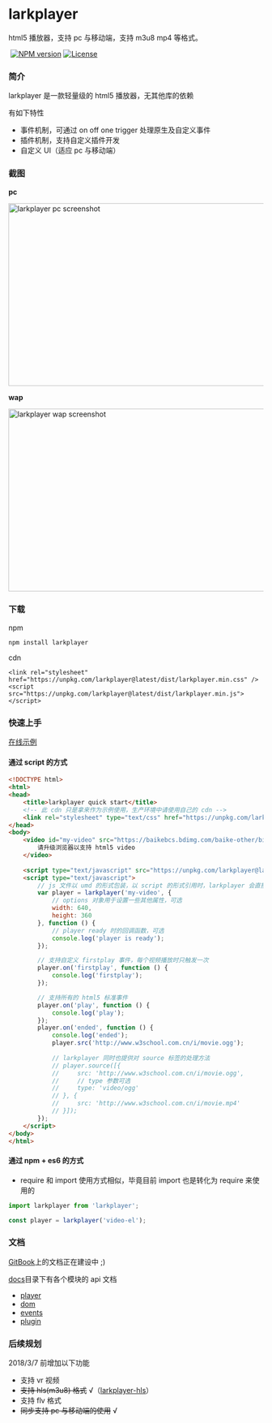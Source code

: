 <h1 align="left">larkplayer</h1>

<p align="left">
html5 播放器，支持 pc 与移动端，支持 m3u8 mp4 等格式。
</p>

<p align="left">
  <a href="https://www.npmjs.com/package/larkplayer"><img src="https://img.shields.io/npm/v/larkplayer.svg?style=flat-square" alt="NPM version"></a>
  <a href="https://www.npmjs.com/package/larkplayer"><img src="https://img.shields.io/github/license/dblate/larkplayer.svg?style=flat-square" alt="License"></a>
</p>

<h3>简介</h3>

larkplayer 是一款轻量级的 html5 播放器，无其他库的依赖

有如下特性

* 事件机制，可通过 on off one trigger 处理原生及自定义事件
* 插件机制，支持自定义插件开发
* 自定义 UI（适应 pc 与移动端）

<h3>截图</h3>

__pc__

<img alt="larkplayer pc screenshot" src="https://raw.githubusercontent.com/dblate/larkplayer/master/screenshots/larkplayer-pc.png" width="640" height="360">

__wap__

<img alt="larkplayer wap screenshot" src="https://raw.githubusercontent.com/dblate/larkplayer/master/screenshots/larkplayer-mobile.png" width="640" height="360">

<h3>下载</h3>

npm
```
npm install larkplayer
```

cdn
```
<link rel="stylesheet" href="https://unpkg.com/larkplayer@latest/dist/larkplayer.min.css" />
<script src="https://unpkg.com/larkplayer@latest/dist/larkplayer.min.js"></script>
```

<h3>快速上手</h3>

[在线示例](https://s.codepen.io/dblate/debug/qojzZZ/ZoMBajEzGyDk)

<h4>通过 script 的方式</h4>

```html
<!DOCTYPE html>
<html>
<head>
    <title>larkplayer quick start</title>
    <!-- 此 cdn 只是拿来作为示例使用，生产环境中请使用自己的 cdn -->
    <link rel="stylesheet" type="text/css" href="https://unpkg.com/larkplayer@latest/dist/larkplayer.css">
</head>
<body>
    <video id="my-video" src="https://baikebcs.bdimg.com/baike-other/big-buck-bunny.mp4" width="400" height="300" controls>
        请升级浏览器以支持 html5 video
    </video>
 
    <script type="text/javascript" src="https://unpkg.com/larkplayer@latest/dist/larkplayer.js"></script>
    <script type="text/javascript">
        // js 文件以 umd 的形式包装，以 script 的形式引用时，larkplayer 会直接挂载在 window 上
        var player = larkplayer('my-video', {
            // options 对象用于设置一些其他属性，可选
            width: 640,
            height: 360
        }, function () {
            // player ready 时的回调函数，可选
            console.log('player is ready');
        });

        // 支持自定义 firstplay 事件，每个视频播放时只触发一次
        player.on('firstplay', function () {
            console.log('firstplay');
        });

        // 支持所有的 html5 标准事件
        player.on('play', function () {
            console.log('play');
        });
        player.on('ended', function () {
            console.log('ended');
            player.src('http://www.w3school.com.cn/i/movie.ogg');
            
            // larkplayer 同时也提供对 source 标签的处理方法
            // player.source([{
            //     src: 'http://www.w3school.com.cn/i/movie.ogg',
            //     // type 参数可选
            //     type: 'video/ogg'
            // }, {
            //     src: 'http://www.w3school.com.cn/i/movie.mp4'
            // }]);
        });
    </script>
</body>
</html>
```

<h4>通过 npm + es6 的方式</h4>

* require 和 import 使用方式相似，毕竟目前 import 也是转化为 require 来使用的

```javascript
import larkplayer from 'larkplayer';

const player = larkplayer('video-el');

```

<h3>文档</h3>

[GitBook](https://dblate.gitbooks.io/larkplayer/content/gai-lan.html)上的文档正在建设中 ;)

[docs](https://github.com/dblate/larkplayer/tree/master/docs)目录下有各个模块的 api 文档
* [player](https://github.com/dblate/larkplayer/blob/master/docs/player.md)
* [dom](https://github.com/dblate/larkplayer/blob/master/docs/dom.md)
* [events](https://github.com/dblate/larkplayer/blob/master/docs/events.md)
* [plugin](https://github.com/dblate/larkplayer/blob/master/docs/plugin.md)

<h3>后续规划</h3>

2018/3/7 前增加以下功能
* 支持 vr 视频
* ~~支持 hls(m3u8) 格式~~ √（[larkplayer-hls](https://github.com/dblate/larkplayer-hls)）
* 支持 flv 格式
* ~~同步支持 pc 与移动端的使用~~ √
